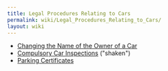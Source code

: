 ```yaml
---
title: Legal Procedures Relating to Cars
permalink: wiki/Legal_Procedures_Relating_to_Cars/
layout: wiki
---
```


-   [Changing the Name of the Owner of a
    Car](/wiki/Changing_the_Name_of_the_Owner_of_a_Car "wikilink")
-   [Compulsory Car Inspections](/wiki/Compulsory_Car_Inspections "wikilink")
    ("shaken")
-   [Parking Certificates](/wiki/Parking_Certificates "wikilink")

